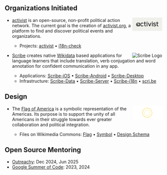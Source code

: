 ## Organizations Initiated

<ul>

<li>

<a href="https://github.com/activist-org"><img src="https://raw.githubusercontent.com/activist-org/Organization/main/logos/activistLogoRounded.png" width="20%" alt="activist Logo" align="right"></a>

<a href="https://github.com/activist-org">activist</a> is an open-source, non-profit political action network. The current goal is the creation of <a href="https://activist.org">activist.org</a>, a platform to find and discover political events and organizations.

<ul>
    <li>Projects: <a href="https://github.com/activist-org/activist">activist</a> • <a href="https://github.com/activist-org/i18n-check">i18n-check</a></li>
</ul>

</li>

<li>

<a href="https://github.com/scribe-org"><img src="https://raw.githubusercontent.com/scribe-org/Organization/main/logo/ScribeLogoRounded.png" width="20%" alt="Scribe Logo" align="right"></a>

<a href="https://github.com/scribe-org">Scribe</a> creates native [Wikidata](https://www.wikidata.org/) based applications for language learners that include translation, verb conjugation and word annotation for confident communication in any app.

<ul>
    <li>Applications: <a href="https://github.com/scribe-org/Scribe-iOS">Scribe-iOS</a> • <a href="https://github.com/scribe-org/Scribe-Android">Scribe-Android</a> • <a href="https://github.com/scribe-org/Scribe-Desktop">Scribe-Desktop</a></li>
    <li>Infrastructure: <a href="https://github.com/scribe-org/Scribe-Data">Scribe-Data</a> • <a href="https://github.com/scribe-org/Scribe-Server">Scribe-Server</a> • <a href="https://github.com/scribe-org/Scribe-i18n">Scribe-i18n</a> • <a href="https://github.com/scribe-org/scri.be">scri.be</a></li>
</ul>

</li>

</ul>

## Design

<ul>

<li>

<a href="https://github.com/andrewtavis/flag-of-america"><img src="https://raw.githubusercontent.com/andrewtavis/andrewtavis/main/resources/flag_of_america_rounded.png" width="20%" alt="Flag of America" align="right"></a>

The <a href="https://github.com/andrewtavis/flag-of-america">Flag of America</a> is a symbolic representation of the Americas. Its purpose is to support the unity of all Americans in their struggle towards ever greater collaboration and political integration.

<ul>
    <li>Files on Wikimedia Commons: <a href="https://commons.wikimedia.org/wiki/File:Flag_of_America.svg">Flag</a> • <a href="https://commons.wikimedia.org/wiki/File:Flag_of_America_Symbol.svg">Symbol</a> • <a href="https://commons.wikimedia.org/wiki/File:Flag_of_America_Design_Specification.svg">Design Schema</a></li>
</ul>

</li>

</ul>

## Open Source Mentoring

- [Outreachy](https://www.outreachy.org/): Dec 2024, Jun 2025
- [Google Summer of Code](https://summerofcode.withgoogle.com/): 2023, 2024
